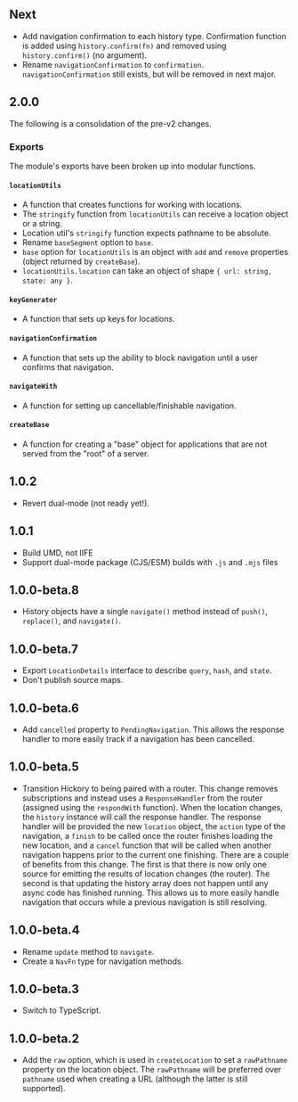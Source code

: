 ## Next

- Add navigation confirmation to each history type. Confirmation function is added using `history.confirm(fn)` and removed using `history.confirm()` (no argument).
- Rename `navigationConfirmation` to `confirmation`. `navigationConfirmation` still exists, but will be removed in next major.

## 2.0.0

The following is a consolidation of the pre-v2 changes.

### Exports

The module's exports have been broken up into modular functions.

#### `locationUtils`

- A function that creates functions for working with locations.
- The `stringify` function from `locationUtils` can receive a location object or a string.
- Location util's `stringify` function expects pathname to be absolute.
- Rename `baseSegment` option to `base`.
- `base` option for `locationUtils` is an object with `add` and `remove` properties (object returned by `createBase`).
- `locationUtils.location` can take an object of shape `{ url: string, state: any }`.

#### `keyGenerator`

- A function that sets up keys for locations.

#### `navigationConfirmation`

- A function that sets up the ability to block navigation until a user confirms that navigation.

#### `navigateWith`

- A function for setting up cancellable/finishable navigation.

#### `createBase`

- A function for creating a "base" object for applications that are not served from the "root" of a server.

## 1.0.2

- Revert dual-mode (not ready yet!).

## 1.0.1

- Build UMD, not IIFE
- Support dual-mode package (CJS/ESM) builds with `.js` and `.mjs` files

## 1.0.0-beta.8

- History objects have a single `navigate()` method instead of `push()`, `replace()`, and `navigate()`.

## 1.0.0-beta.7

- Export `LocationDetails` interface to describe `query`, `hash`, and `state`.
- Don't publish source maps.

## 1.0.0-beta.6

- Add `cancelled` property to `PendingNavigation`. This allows the response handler to more easily track if a navigation has been cancelled.

## 1.0.0-beta.5

- Transition Hickory to being paired with a router. This change removes subscriptions and instead uses a `ResponseHandler` from the router (assigned using the `respondWith` function). When the location changes, the `history` instance will call the response handler. The response handler will be provided the new `location` object, the `action` type of the navigation, a `finish` to be called once the router finishes loading the new location, and a `cancel` function that will be called when another navigation happens prior to the current one finishing. There are a couple of benefits from this change. The first is that there is now only one source for emitting the results of location changes (the router). The second is that updating the history array does not happen until any async code has finished running. This allows us to more easily handle navigation that occurs while a previous navigation is still resolving.

## 1.0.0-beta.4

- Rename `update` method to `navigate`.
- Create a `NavFn` type for navigation methods.

## 1.0.0-beta.3

- Switch to TypeScript.

## 1.0.0-beta.2

- Add the `raw` option, which is used in `createLocation` to set a `rawPathname` property on the location object. The `rawPathname` will be preferred over `pathname` used when creating a URL (although the latter is still supported).
